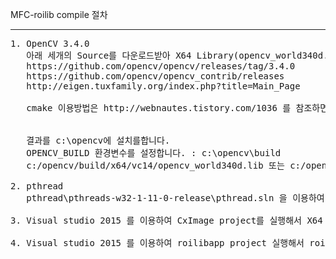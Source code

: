 
MFC-roilib compile 절차

----
<pre>
1. OpenCV 3.4.0
   아래 세개의 Source를 다운로드받아 X64 Library(opencv_world340d.lib 및 opencv_world340.lib)를 만듭니다
   https://github.com/opencv/opencv/releases/tag/3.4.0       ==> Source code(zip)
   https://github.com/opencv/opencv_contrib/releases         ==> 3.4.0 zip
   http://eigen.tuxfamily.org/index.php?title=Main_Page      ==> latest stable release

   cmake 이용방법은 http://webnautes.tistory.com/1036 를 참조하면 되겠습니다.

    
   결과를 c:\opencv에 설치를합니다.
   OPENCV_BUILD 환경변수를 설정합니다. : c:\opencv\build
   c:/opencv/build/x64/vc14/opencv_world340d.lib 또는 c:/opencv/build/x64/vc14/opencv_world340.lib 라이브러리를 이용합니다.
    
2. pthread
   pthread\pthreads-w32-1-11-0-release\pthread.sln 을 이용하여 X64 library를 만듭니다
    
3. Visual studio 2015 를 이용하여 CxImage project를 실행해서 X64 library를 만듭니다.

4. Visual studio 2015 를 이용하여 roilibapp project 실행해서 roilibapp.exe를 생성합니다.

</pre>

